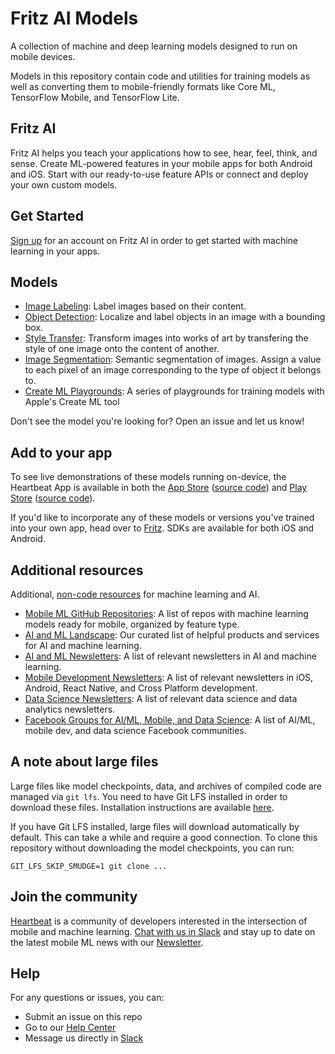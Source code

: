 # Fritz AI Models
A collection of machine and deep learning models designed to run on mobile devices.

Models in this repository contain code and utilities for training models as well as converting them to mobile-friendly formats like Core ML, TensorFlow Mobile, and TensorFlow Lite.

## Fritz AI
Fritz AI helps you teach your applications how to see, hear, feel, think, and sense. Create ML-powered features in your mobile apps for both Android and iOS. Start with our ready-to-use feature APIs or connect and deploy your own custom models.

## Get Started 
[Sign up](https://app.fritz.ai/register) for an account on Fritz AI in order to get started with machine learning in your apps.

## Models

* [Image Labeling](image_labeling/): Label images based on their content.
* [Object Detection](object_detection/): Localize and label objects in an image with a bounding box.
* [Style Transfer](style_transfer/): Transform images into works of art by transfering the style of one image onto the content of another.
* [Image Segmentation](image_segmentation/): Semantic segmentation of images. Assign a value to each pixel of an image corresponding to the type of object it belongs to.
* [Create ML Playgrounds](create_ml_playgrounds/): A series of playgrounds for training models with Apple's Create ML tool

Don't see the model you're looking for? Open an issue and let us know!

## Add to your app
To see live demonstrations of these models running on-device, the Heartbeat App is available in both the [App Store](https://itunes.apple.com/us/app/heartbeat-by-fritz/id1325206416?mt=8) ([source code](https://github.com/fritzlabs/heartbeat-ios)) and [Play Store](https://play.google.com/store/apps/details?id=ai.fritz.heartbeat) ([source code](https://github.com/fritzlabs/heartbeat-android)).

If you'd like to incorporate any of these models or versions you've trained into your own app, head over to [Fritz](https://fritz.ai/?utm_source=github&utm_campaign=fritz-models). SDKs are available for both iOS and Android.

## Additional resources

Additional, [non-code resources](resources/README.md) for machine learning and AI.

* [Mobile ML GitHub Repositories](resources/mobile_ml_github_repositories.md): A list of repos with machine learning models ready for mobile, organized by feature type.
* [AI and ML Landscape](resources/AI_Landscape.md): Our curated list of helpful products and services for AI and machine learning.
* [AI and ML Newsletters](resources/AI_ML_Newsletters.md): A list of relevant newsletters in AI and machine learning.
* [Mobile Development Newsletters](resources/Mobile_Newsletters.md): A list of relevant newsletters in iOS, Android, React Native, and Cross Platform development.
* [Data Science Newsletters](resources/Data_Science_Newsletters.md): A list of relevant data science and data analytics newsletters. 
* [Facebook Groups for AI/ML, Mobile, and Data Science](resources/AI_ML_Mobile_Facebook_Groups.md): A list of AI/ML, mobile dev, and data science Facebook communities.

## A note about large files
Large files like model checkpoints, data, and archives of compiled code are managed via `git lfs`. You need to have Git LFS installed in order to download these files. Installation instructions are available [here](https://github.com/git-lfs/git-lfs#getting-started).

If you have Git LFS installed, large files will download automatically by default. This can take a while and require a good connection. To clone this repository without downloading the model checkpoints, you can run:

```
GIT_LFS_SKIP_SMUDGE=1 git clone ...
```

## Join the community
[Heartbeat](https://heartbeat.fritz.ai/?utm_source=github&utm_campaign=fritz-models) is a community of developers interested in the intersection of mobile and machine learning. [Chat with us in Slack](https://join.slack.com/t/heartbeat-by-fritz/shared_invite/enQtMzY5OTM1MzgyODIzLTZhNTFjYmRiODU0NjZjNjJlOGRjYzI2OTIwY2M4YTBiNjM1ODU1ZmU3Y2Q2MmMzMmI2ZTIzZjQ1ZWI3NzBkZGU) and stay up to date on the latest mobile ML news with our [Newsletter](https://mobileml.us16.list-manage.com/subscribe?u=de53bead690affb8e9a21de8f&id=68acb5c0fd).

## Help
For any questions or issues, you can:
- Submit an issue on this repo
- Go to our [Help Center](https://docs.fritz.ai/help-center/index.html)
- Message us directly in [Slack](https://heartbeat-by-fritz.slack.com/join/shared_invite/enQtNTY5NDM2MTQwMTgwLTAyODE3MmQzZjU2NWE5MDNmYTgwM2E1MjU5Y2Y2NmI2YTlkMTMwZTAwYTAwMzQ5NzQ2NDBhZjhmYjU2YWY3OGU)
